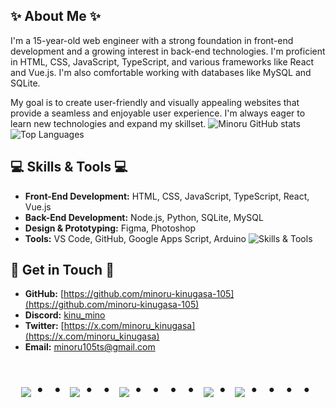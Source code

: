 
## ✨ About Me ✨

I'm a 15-year-old web engineer with a strong foundation in front-end development and a growing interest in back-end technologies. I'm proficient in HTML, CSS, JavaScript, TypeScript, and various frameworks like React and Vue.js. I'm also comfortable working with databases like MySQL and SQLite.

My goal is to create user-friendly and visually appealing websites that provide a seamless and enjoyable user experience. I'm always eager to learn new technologies and expand my skillset.
![Minoru GitHub stats](https://github-readme-stats.vercel.app/api?username=minoru-kinugasa-105&show_icons=true&theme=tokyonight)
![Top Languages](https://github-readme-stats.vercel.app/api/top-langs/?username=minoru-kinugasa-105&layout=compact&langs_count=8&theme=tokyonight)

## 💻 Skills & Tools 💻

* **Front-End Development:** HTML, CSS, JavaScript, TypeScript, React, Vue.js
* **Back-End Development:** Node.js, Python, SQLite, MySQL
* **Design & Prototyping:** Figma, Photoshop
* **Tools:** VS Code, GitHub, Google Apps Script, Arduino
![Skills & Tools](https://skillicons.dev/icons?i=html,css,sass,js,ts,python,arduino,nodejs,vue,react,figma,ps,vscode,github,mysql)

## 🤝 Get in Touch 🤝

* **GitHub:** [https://github.com/minoru-kinugasa-105](https://github.com/minoru-kinugasa-105)
* **Discord:** [kinu_mino](kinu_mino)
* **Twitter:** [https://x.com/minoru_kinugasa](https://x.com/minoru_kinugasa)
* **Email:** [minoru105ts@gmail.com](mailto:minoru105ts@gmail.com)


<div align="center">
    <h1>
        <img src="https://user-images.githubusercontent.com/44926913/175852850-3fb6c715-1856-41ff-8c1f-94ce3b03b458.gif">・・
        <img src="https://user-images.githubusercontent.com/44926913/175853109-f885056-6704-4a8a-bee6-9aca154d929b.gif">・・
        <img src="https://user-images.githubusercontent.com/44926913/175853154-5449d974-975e-44a6-ab84-a86031265e40.gif">・・・・
        <img src="https://user-images.githubusercontent.com/44926913/175853109-f885056-6704-4a8a-bee6-9aca154d929b.gif">・
        <img src="https://user-images.githubusercontent.com/44926913/175853154-5449d974-975e-44a6-ab84-a86031265e40.gif">・・・・
    </h1>
</div>